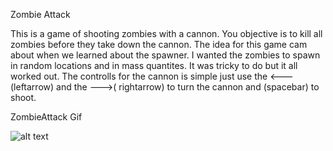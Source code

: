 Zombie Attack

This is a game of shooting zombies with a cannon. You objective is to kill all zombies before they take down the cannon.
The idea for this game cam about when we learned about the spawner. I wanted the zombies to spawn in random locations and in mass
quantites. It was tricky to do but it all worked out. The controlls for the cannon is simple just use the  <---(leftarrow) and the --->(
rightarrow) to turn the cannon and (spacebar) to shoot.

ZombieAttack Gif

![alt text](https://github.com/imsd/Jason-Bollers/blob/master/Assignment/ZombieAttack.gif "ZombieAttack Gif")

